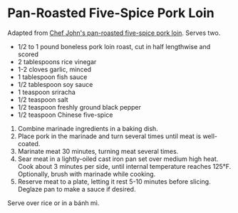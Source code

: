 # Pan-Roasted Five-Spice Pork Loin

Adapted from [Chef John's pan-roasted five-spice pork loin](http://foodwishes.blogspot.com/2016/01/pan-roasted-5-spice-pork-loin-pleasing.html). Serves two.

- 1/2 to 1 pound boneless pork loin roast, cut in half lengthwise and scored
- 2 tablespoons rice vinegar
- 1-2 cloves garlic, minced
- 1 tablespoon fish sauce
- 1/2 tablespoon soy sauce
- 1 teaspoon sriracha
- 1/2 teaspoon salt
- 1/2 teaspoon freshly ground black pepper
- 1/2 teaspoon Chinese five-spice

1. Combine marinade ingredients in a baking dish.
2. Place pork in the marinade and turn several times until meat is well-coated.
3. Marinate meat 30 minutes, turning meat several times.
4. Sear meat in a lightly-oiled cast iron pan set over medium high heat. Cook about 3 minutes per side, until internal temperature reaches 125&deg;F. Optionally, brush with marinade while cooking.
5. Reserve meat to a plate, letting it rest 5-10 minutes before slicing. Deglaze pan to make a sauce if desired.

Serve over rice or in a bánh mì.
